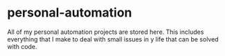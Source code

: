 # personal-automation
All of my personal automation projects are stored here. This includes everything that I make to deal with small issues in y life that can be solved with code.
